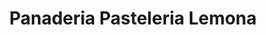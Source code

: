 ---
title: "Panaderia Pasteleria Lemona"
url: /etxebarri/panaderia-pasteleria-lemona/
shop: Bäckerei
---